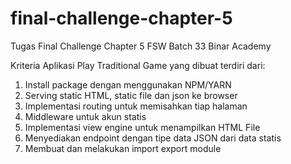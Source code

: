 # final-challenge-chapter-5

Tugas Final Challenge Chapter 5 FSW Batch 33 Binar Academy

Kriteria Aplikasi Play Traditional Game yang dibuat terdiri dari:

1. Install package dengan menggunakan NPM/YARN
2. Serving static HTML, static file dan json ke browser
3. Implementasi routing untuk memisahkan tiap halaman
4. Middleware untuk akun statis
5. Implementasi view engine untuk menampilkan HTML File
6. Menyediakan endpoint dengan tipe data JSON dari data statis
7. Membuat dan melakukan import export module
